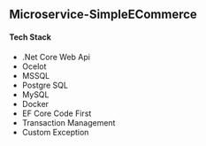 ## Microservice-SimpleECommerce

#### Tech Stack
- .Net Core Web Api
- Ocelot
- MSSQL 
- Postgre SQL
- MySQL
- Docker
- EF Core Code First
- Transaction Management
- Custom Exception
